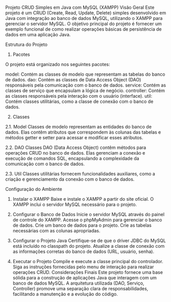 Projeto CRUD Simples em Java com MySQL (XAMPP)
Visão Geral
Este projeto é um CRUD (Create, Read, Update, Delete) simples desenvolvido em Java com integração ao banco de dados MySQL, utilizando o XAMPP para gerenciar o servidor MySQL. O objetivo principal do projeto é fornecer um exemplo funcional de como realizar operações básicas de persistência de dados em uma aplicação Java.

Estrutura do Projeto

1. Pacotes
   
O projeto está organizado nos seguintes pacotes:

model: Contém as classes de modelo que representam as tabelas do banco de dados.
dao: Contém as classes de Data Access Object (DAO) responsáveis pela comunicação com o banco de dados.
service: Contém as classes de serviço que encapsulam a lógica de negócio.
controller: Contém as classes responsáveis pela interação com o usuário (interface).
util: Contém classes utilitárias, como a classe de conexão com o banco de dados.

2. Classes
   
2.1. Model
Classes de modelo representam as entidades do banco de dados. Elas contêm atributos que correspondem às colunas das tabelas e métodos getter e setter para acessar e modificar esses atributos.

2.2. DAO
Classes DAO (Data Access Object) contêm métodos para operações CRUD no banco de dados. Elas gerenciam a conexão e execução de comandos SQL, encapsulando a complexidade da comunicação com o banco de dados.

2.3. Util
Classes utilitárias fornecem funcionalidades auxiliares, como a criação e gerenciamento da conexão com o banco de dados.

Configuração do Ambiente

1. Instalar o XAMPP
Baixe e instale o XAMPP a partir do site oficial. O XAMPP inclui o servidor MySQL necessário para o projeto.

2. Configurar o Banco de Dados
Inicie o servidor MySQL através do painel de controle do XAMPP.
Acesse o phpMyAdmin para gerenciar o banco de dados.
Crie um banco de dados para o projeto.
Crie as tabelas necessárias com as colunas apropriadas.

3. Configurar o Projeto Java
Certifique-se de que o driver JDBC do MySQL está incluído no classpath do projeto.
Atualize a classe de conexão com as informações corretas do banco de dados (URL, usuário, senha).

4. Executar o Projeto
Compile e execute a classe principal do controlador.
Siga as instruções fornecidas pelo menu de interação para realizar operações CRUD.
Considerações Finais
Este projeto fornece uma base sólida para a construção de aplicações Java que interagem com um banco de dados MySQL. A arquitetura utilizada (DAO, Serviço, Controller) promove uma separação clara de responsabilidades, facilitando a manutenção e a evolução do código.

